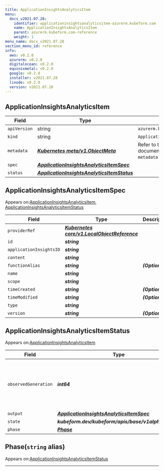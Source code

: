 ```yaml
---
title: ApplicationInsightsAnalyticsItem
menu:
  docs_v2021.07.28:
    identifier: applicationinsightsanalyticsitem-azurerm.kubeform.com
    name: ApplicationInsightsAnalyticsItem
    parent: azurerm.kubeform.com-reference
    weight: 1
menu_name: docs_v2021.07.28
section_menu_id: reference
info:
  aws: v0.2.0
  azurerm: v0.2.0
  digitalocean: v0.2.0
  equinixmetal: v0.2.0
  google: v0.2.0
  installer: v2021.07.28
  linode: v0.2.0
  version: v2021.07.28
---
```


## ApplicationInsightsAnalyticsItem
| Field | Type | Description |
| ------ | ----- | ----------- |
| `apiVersion` | string | `azurerm.kubeform.com/v1alpha1` |
|    `kind` | string | `ApplicationInsightsAnalyticsItem` |
| `metadata` | ***[Kubernetes meta/v1.ObjectMeta](https://v1-18.docs.kubernetes.io/docs/reference/generated/kubernetes-api/v1.18/#objectmeta-v1-meta)***|Refer to the Kubernetes API documentation for the fields of the `metadata` field.|
| `spec` | ***[ApplicationInsightsAnalyticsItemSpec](#applicationinsightsanalyticsitemspec)***||
| `status` | ***[ApplicationInsightsAnalyticsItemStatus](#applicationinsightsanalyticsitemstatus)***||
## ApplicationInsightsAnalyticsItemSpec

Appears on:[ApplicationInsightsAnalyticsItem](#applicationinsightsanalyticsitem), [ApplicationInsightsAnalyticsItemStatus](#applicationinsightsanalyticsitemstatus)

| Field | Type | Description |
| ------ | ----- | ----------- |
| `providerRef` | ***[Kubernetes core/v1.LocalObjectReference](https://v1-18.docs.kubernetes.io/docs/reference/generated/kubernetes-api/v1.18/#localobjectreference-v1-core)***||
| `id` | ***string***||
| `applicationInsightsID` | ***string***||
| `content` | ***string***||
| `functionAlias` | ***string***| ***(Optional)*** |
| `name` | ***string***||
| `scope` | ***string***||
| `timeCreated` | ***string***| ***(Optional)*** |
| `timeModified` | ***string***| ***(Optional)*** |
| `type` | ***string***||
| `version` | ***string***| ***(Optional)*** |
## ApplicationInsightsAnalyticsItemStatus

Appears on:[ApplicationInsightsAnalyticsItem](#applicationinsightsanalyticsitem)

| Field | Type | Description |
| ------ | ----- | ----------- |
| `observedGeneration` | ***int64***| ***(Optional)*** Resource generation, which is updated on mutation by the API Server.|
| `output` | ***[ApplicationInsightsAnalyticsItemSpec](#applicationinsightsanalyticsitemspec)***| ***(Optional)*** |
| `state` | ***kubeform.dev/kubeform/apis/base/v1alpha1.State***| ***(Optional)*** |
| `phase` | ***[Phase](#phase)***| ***(Optional)*** |
## Phase(`string` alias)

Appears on:[ApplicationInsightsAnalyticsItemStatus](#applicationinsightsanalyticsitemstatus)

---
